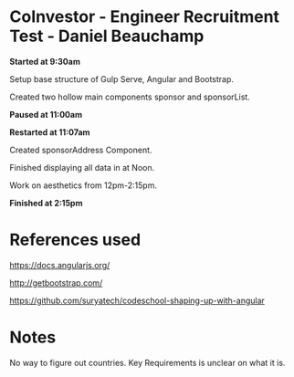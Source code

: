 # CoInvestor - Engineer Recruitment Test - Daniel Beauchamp

**Started at 9:30am**

Setup base structure of Gulp Serve, Angular and Bootstrap.


Created two hollow main components sponsor and sponsorList.

**Paused at 11:00am**


**Restarted at 11:07am**

Created sponsorAddress Component.

Finished displaying all data in at Noon.

Work on aesthetics from 12pm-2:15pm.

**Finished at 2:15pm**


# References used
https://docs.angularjs.org/

http://getbootstrap.com/

https://github.com/suryatech/codeschool-shaping-up-with-angular


# Notes
No way to figure out countries.
Key Requirements is unclear on what it is.

